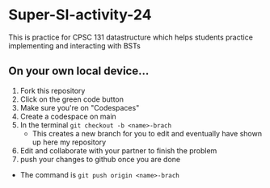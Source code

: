 # Super-SI-activity-24
This is practice for CPSC 131 datastructure which helps students practice implementing and interacting with BSTs

## On your own local device...
1. Fork this repository
2. Click on the green code button
3. Make sure you're on "Codespaces"
4. Create a codespace on main
5. In the terminal `git checkout -b <name>-brach`
   - This creates a new branch for you to edit and eventually have shown up here my repository 
7. Edit and collaborate with your partner to finish the problem
8. push your changes to github once you are done
  - The command is `git push origin <name>-brach`
